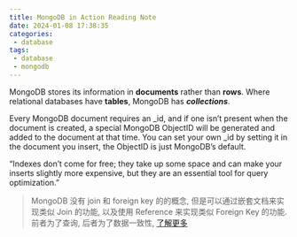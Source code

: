 ```yaml
---
title: MongoDB in Action Reading Note
date: 2024-01-08 17:38:35
categories:
 - database
tags:
 - database
 - mongodb
---
```


MongoDB stores its information in **documents** rather than **rows**. Where relational databases have **tables**, MongoDB has ***collections***. 

Every MongoDB document requires an _id, and if one isn’t present when the document is created, a special MongoDB ObjectID will be generated and added to the document at that time. You can set your own _id by setting it in the document you insert, the ObjectID is just MongoDB’s default.

“Indexes don’t come for free; they take up some space and can make your inserts slightly more expensive, but they are an essential tool for query optimization.”

> MongoDB 没有 join 和 foreign key 的的概念, 但是可以通过嵌套文档来实现类似 Join 的功能, 以及使用 Reference 来实现类似 Foreign Key 的功能. 前者为了查询, 后者为了数据一致性, [了解更多](https://chat.openai.com/share/419afe95-279b-477f-8afa-8f75ab76edad)
